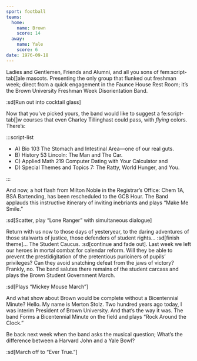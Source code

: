 ```yaml
---
sport: football
teams:
  home:
    name: Brown
    score: 14
  away:
    name: Yale
    score: 6
date: 1976-09-18
---
```


Ladies and Gentlemen, Friends and Alumni, and all you sons of fem:script-tab[]ale mascots. Presenting the only group that flunked out freshman week; direct from a quick engagement in the Faunce House Rest Room; it’s the Brown University Freshman Week Disorientation Band.

:sd[Run out into cocktail glass]

Now that you’ve picked yours, the band would like to suggest a fe:script-tab[]w courses that even Charley Tillinghast could pass, with _flying_ colors. There’s:

:::script-list

- A) Bio 103 The Stomach and Intestinal Area—one of our real guts.
- B) History 53 Lincoln: The Man and The Car.
- C) Applied Math 219 Computer Dating with Your Calculator and
- D) Special Themes and Topics 7: The Ratty, World Hunger, and You.

:::

And now, a hot flash from Milton Noble in the Registrar’s Office: Chem 1A, BSA Bartending, has been rescheduled to the GCB Hour. The Band applauds this instructive itinerary of inviting inebriants and plays “Make Me Smile.”

:sd[Scatter, play “Lone Ranger” with simultaneous dialogue]

Return with us now to those days of yesteryear, to the daring adventures of those stalwarts of justice, those defenders of student rights… :sd[finish theme]… The Student Caucus. :sd[continue and fade out]. Last week we left our heroes in mortal combat for calendar reform. Will they be able to prevent the prestidigitation of the pretentious purloiners of pupils’ privileges? Can they avoid snatching defeat from the jaws of victory? Frankly, no. The band salutes there remains of the student carcass and plays the Brown Student Government March.

:sd[Plays “Mickey Mouse March”]

And what show about Brown would be complete without a Bicentennial Minute? Hello. My name is Merton Stolz. Two hundred years ago today, I was interim President of Brown University. And that’s the way it was. The band Forms a Bicentennial Minute on the field and plays “Rock Around the Clock.”

Be back next week when the band asks the musical question; What’s the difference between a Harvard John and a Yale Bowl?

:sd[March off to “Ever True.”]

